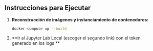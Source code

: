 ## Instrucciones para Ejecutar

1. **Reconstrucción de imágenes y instanciamiento de contenedores:**

   ```bash
   docker-compose up --build

2. **Ir al Jupyter Lab Local (escoger el segundo link) con el token generado en los logs **